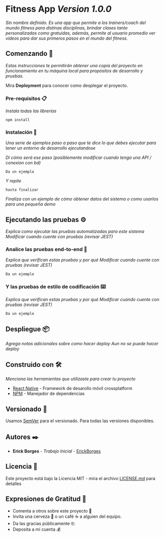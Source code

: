 # Fitness App _Version 1.0.0_
_Sin nombre definido. Es una app que permite a los trainers/coach del mundo fitness para distinas disciplinas, brindar clases tanto personalizadas como gratuidas, además, permite al usuario promedio ver videos para dar sus primeros pasos en el mundo del fitness._

## Comenzando 🚀

_Estas instrucciones te permitirán obtener una copia del proyecto en funcionamiento en tu máquina local para propósitos de desarrollo y pruebas._

Mira **Deployment** para conocer como desplegar el proyecto.


### Pre-requisitos 📋

_Instala todas las librerias_

```
npm install
```

### Instalación 🔧

_Una serie de ejemplos paso a paso que te dice lo que debes ejecutar para tener un entorno de desarrollo ejecutandose_

_Dí cómo será ese paso (posiblemente modificar cuando tenga una API / conexion con bd)_

```
Da un ejemplo
```

_Y repite_

```
hasta finalizar
```

_Finaliza con un ejemplo de cómo obtener datos del sistema o como usarlos para una pequeña demo_

## Ejecutando las pruebas ⚙️

_Explica como ejecutar las pruebas automatizadas para este sistema_
_Modificar cuando cuente con pruebas (revisar JEST)_

### Analice las pruebas end-to-end 🔩

_Explica que verifican estas pruebas y por qué_
_Modificar cuando cuente con pruebas (revisar JEST)_


```
Da un ejemplo
```

### Y las pruebas de estilo de codificación ⌨️

_Explica que verifican estas pruebas y por qué_
_Modificar cuando cuente con pruebas (revisar JEST)_


```
Da un ejemplo
```

## Despliegue 📦

_Agrega notas adicionales sobre como hacer deploy_
_Aun no se puede hacer deploy_


## Construido con 🛠️

_Menciona las herramientas que utilizaste para crear tu proyecto_

* [React Native](https://reactnative.dev/docs) - Framework de desarollo móvil crossplatform
* [NPM](https://nodejs.org/en) - Manejador de dependencias


## Versionado 📌

Usamos [SemVer](http://semver.org/) para el versionado. Para todas las versiones disponibles.

## Autores ✒️
* **Erick Borges** - *Trabajo Inicial* - [ErickBorges](https://github.com/ErickBorgesGalindo)

## Licencia 📄

Este proyecto está bajo la Licencia MIT - mira el archivo [LICENSE.md](LICENSE.md) para detalles

## Expresiones de Gratitud 🎁

* Comenta a otros sobre este proyecto 📢
* Invita una cerveza 🍺 o un café ☕ a alguien del equipo. 
* Da las gracias públicamente 🤓.
* Deposita a mi cuenta 💰
